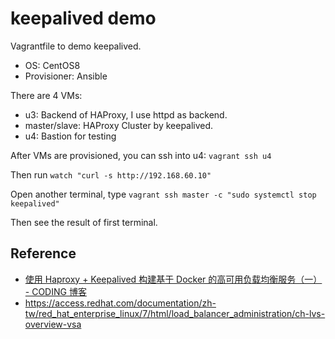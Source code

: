 # keepalived demo

Vagrantfile to demo keepalived.

* OS: CentOS8
* Provisioner: Ansible

There are 4 VMs:

* u3: Backend of HAProxy, I use httpd as backend.
* master/slave: HAProxy Cluster by keepalived.
* u4: Bastion for testing

After VMs are provisioned, you can ssh into u4: `vagrant ssh u4`

Then run `watch "curl -s http://192.168.60.10"`

Open another terminal, type `vagrant ssh master -c "sudo systemctl stop keepalived"`

Then see the result of first terminal.

## Reference

* [使用 Haproxy + Keepalived 构建基于 Docker 的高可用负载均衡服务（一） - CODING 博客](https://blog.coding.net/blog/Haproxy&Keepalived)
* https://access.redhat.com/documentation/zh-tw/red_hat_enterprise_linux/7/html/load_balancer_administration/ch-lvs-overview-vsa

